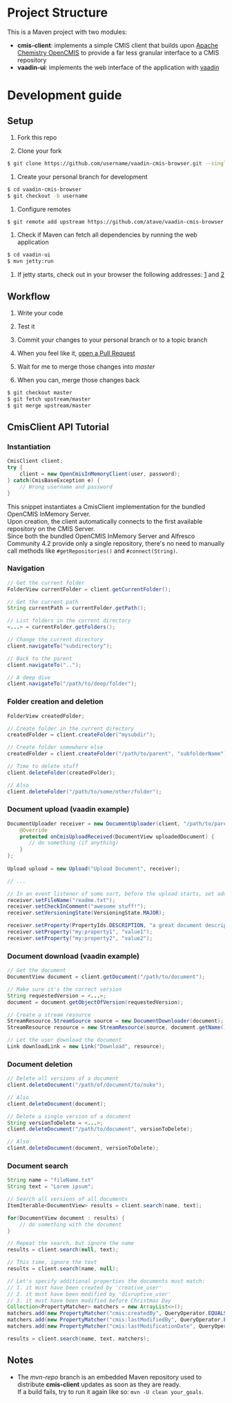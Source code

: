 # Project Structure
This is a Maven project with two modules:
- **cmis-client**: implements a simple CMIS client that builds upon [Apache Chemistry OpenCMIS](http://chemistry.apache.org/java/opencmis.html) to provide a far less granular interface to a CMIS repository
- **vaadin-ui**: implements the web interface of the application with [vaadin](https://vaadin.com/)

# Development guide

## Setup
1. Fork this repo

1. Clone your fork
```sh
$ git clone https://github.com/username/vaadin-cmis-browser.git --single-branch
```

1. Create your personal branch for development
```sh
$ cd vaadin-cmis-browser
$ git checkout -b username
```

1. Configure remotes
```sh
$ git remote add upstream https://github.com/atave/vaadin-cmis-browser.git
```

1. Check if Maven can fetch all dependencies by running the web application
```sh
$ cd vaadin-ui
$ mvn jetty:run
```

1. If jetty starts, check out in your browser the following addresses: [1](http://localhost:8080) and [2](http://localhost:8080/opencmis-inmemory/)


## Workflow
1. Write your code

1. Test it

1. Commit your changes to your personal branch or to a topic branch

1. When you feel like it, [open a Pull Request](https://help.github.com/articles/using-pull-requests)

1. Wait for me to merge those changes into *master*

1. When you can, merge those changes back
```sh
$ git checkout master
$ git fetch upstream/master
$ git merge upstream/master
```

## CmisClient API Tutorial

### Instantiation
```java
CmisClient client;
try {
    client = new OpenCmisInMemoryClient(user, password);
} catch(CmisBaseException e) {
    // Wrong username and password
}
```
This snippet instantiates a CmisClient implementation for the bundled OpenCMIS InMemory Server.  
Upon creation, the client automatically connects to the first available repository on the CMIS Server.  
Since both the bundled OpenCMIS InMemory Server and Alfresco Community 4.2 provide only a single repository, there's no need to manually call methods like `#getRepositories()` and `#connect(String)`.

### Navigation
```java
// Get the current folder
FolderView currentFolder = client.getCurrentFolder();

// Get the current path
String currentPath = currentFolder.getPath();

// List folders in the current directory
<...> = currentFolder.getFolders();

// Change the current directory
client.navigateTo("subdirectory");

// Back to the parent
client.navigateTo("..");

// A deep dive
client.navigateTo("/path/to/deep/folder");
```

### Folder creation and deletion
```java
FolderView createdFolder;

// Create folder in the current directory
createdFolder = client.createFolder("mysubdir");

// Create folder somewhere else
createdFolder = client.createFolder("/path/to/parent", "subfolderName");

// Time to delete stuff
client.deleteFolder(createdFolder);

// Also
client.deleteFolder("/path/to/some/other/folder");
```

### Document upload (vaadin example)
```java
DocumentUploader receiver = new DocumentUploader(client, "/path/to/parent") {
    @Override
    protected onCmisUploadReceived(DocumentView uploadedDocument) {
       // do something (if anything)
    }
};
    
Upload upload = new Upload("Upload Document", receiver);

// ...

// In an event listener of some sort, before the upload starts, set additional info
receiver.setFileName("readme.txt");
receiver.setCheckInComment("awesome stuff!");
receiver.setVersioningState(VersioningState.MAJOR);

receiver.setProperty(PropertyIds.DESCRIPTION, "a great document description");
receiver.setProperty("my:property1", "value1");
receiver.setProperty("my:property2", "value2");
```

### Document download (vaadin example)
```java
// Get the document
DocumentView document = client.getDocument("/path/to/document");

// Make sure it's the correct version
String requestedVersion = <...>;
document = document.getObjectOfVersion(requestedVersion);

// Create a stream resource
StreamResource.StreamSource source = new DocumentDownloader(document);
StreamResource resource = new StreamResource(source, document.getName());

// Let the user download the document
Link downloadLink = new Link("Download", resource);
```

### Document deletion
```java
// Delete all versions of a document
client.deleteDocument("/path/of/document/to/nuke");

// Also
client.deleteDocument(document);

// Delete a single version of a document
String versionToDelete = <...>;
client.deleteDocument("/path/to/document", versionToDelete);

// Also
client.deleteDocument(document, versionToDelete);
```

### Document search
```java
String name = "fileName.txt"
String text = "Lorem ipsum";

// Search all versions of all documents
ItemIterable<DocumentView> results = client.search(name, text);

for(DocumentView document : results) {
    // do something with the document
}

// Repeat the search, but ignore the name
results = client.search(null, text);

// This time, ignore the text
results = client.search(name, null);

// Let's specify additional properties the documents must match:
// 1. it must have been created by 'creative_user'
// 2. it must have been modified by 'disruptive_user'
// 3. it must have been modified before Christmas Day
Collection<PropertyMatcher> matchers = new ArrayList<>();
matchers.add(new PropertyMatcher("cmis:createdBy", QueryOperator.EQUALS, PropertyType.STRING, "creative_user"));
matchers.add(new PropertyMatcher("cmis:lastModifiedBy", QueryOperator.EQUALS, PropertyType.STRING, "disruptive_user"));
matchers.add(new PropertyMatcher("cmis:lastModificationDate", QueryOperator.LESS_THAN, PropertyType.DATETIME, new Date(2013, 12, 25)));

results = client.search(name, text, matchers);
```


## Notes
- The *mvn-repo* branch is an embedded Maven repository used to distribute **cmis-client** updates as soon as they are ready.  
If a build fails, try to run it again like so: `mvn -U clean your_goals`.
